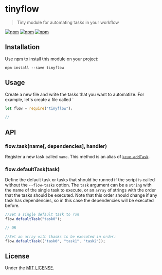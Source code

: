 # tinyflow

> Tiny module for automating tasks in your workflow

[![npm](https://img.shields.io/npm/v/tinyflow.svg?style=flat-square)](https://www.npmjs.com/package/tinyflow)
[![npm](https://img.shields.io/npm/dt/tinyflow.svg?style=flat-square)](https://www.npmjs.com/package/tinyflow)
[![npm](https://img.shields.io/npm/l/tinyflow.svg?style=flat-square)](https://github.com/jmjuanes/tinyflow)


## Installation 

Use [npm](https://npmjs.com) to install this module on your project:

```
npm install --save tinyflow
```

## Usage

Create a new file and write the tasks that you want to automatize. For example, let's create a file called `
```javascript
let flow = require("tinyflow");

//
```




## API 

### flow.task(name\[, dependencies\], handler)

Register a new task called `name`. This method is an alias of [`keue.addTask`](https://github.com/jmjuanes/keue#tasksaddtaskname-dependencies-handler).


### flow.defaultTask(task)

Define the default task or tasks that should be runned if the script is called without the `--flow-tasks` option. The `task` argument can be a `string` with the name of the single task to execute, or an `array` of strings with the order that the tasks should be executed. Note that this order should change if any task has dependencies, so in this case the dependencies will be executed before.

```javascript
//Set a single default task to run
flow.defaultTask("task0");

// OR

//Set an array with thasks to be executed in order:
flow.defaultTask(["task0", "task1", "task2"]);
```


## License 

Under the [MIT LICENSE](./LICENSE).

